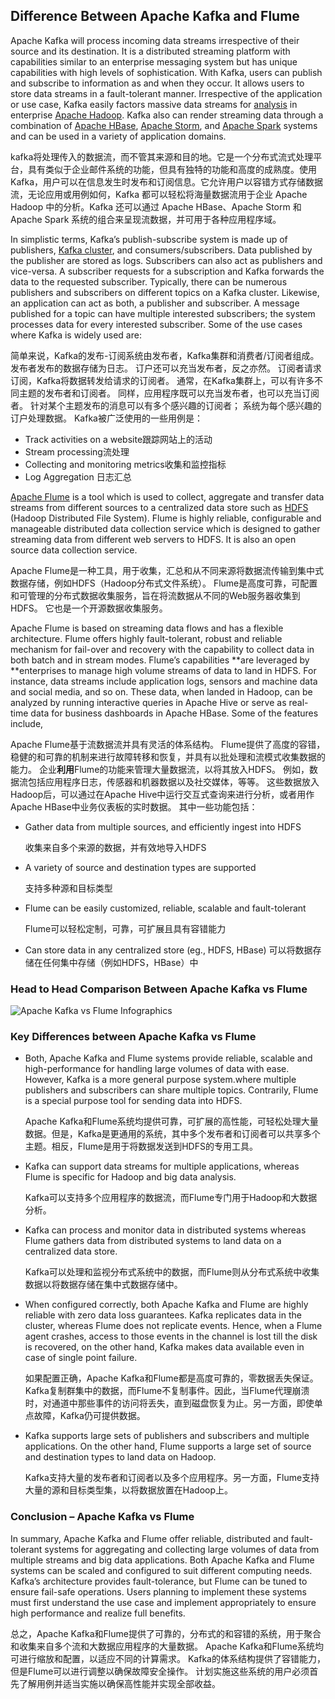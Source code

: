 ##  Difference Between Apache Kafka and Flume

Apache Kafka will process incoming data streams irrespective of their  source and its destination. It is a distributed streaming platform with  capabilities similar to an enterprise messaging system but has unique  capabilities with high levels of sophistication.  With Kafka, users can  publish and subscribe to information as and when they occur. It allows  users to store data streams in a fault-tolerant manner. Irrespective of  the application or use case, Kafka easily factors massive data streams  for [analysis](https://www.educba.com/course/analysis-valuations-special-situations/) in enterprise [Apache Hadoop](https://www.educba.com/apache-hadoop-vs-apache-spark/). Kafka also can render streaming data through a combination of [Apache HBase](https://www.educba.com/apache-hive-vs-apache-hbase/), [Apache Storm](https://www.educba.com/apache-storm-vs-kafka/), and [Apache Spark](https://www.educba.com/apache-spark-for-dummies/) systems and can be used in a variety of application domains. 

kafka将处理传入的数据流，而不管其来源和目的地。它是一个分布式流式处理平台，具有类似于企业邮件系统的功能，但具有独特的功能和高度的成熟度。使用 Kafka，用户可以在信息发生时发布和订阅信息。它允许用户以容错方式存储数据流，无论应用或用例如何，Kafka 都可以轻松将海量数据流用于企业 Apache Hadoop 中的分析。Kafka 还可以通过 Apache HBase、Apache Storm 和 Apache Spark 系统的组合来呈现流数据，并可用于各种应用程序域。

 In simplistic terms, Kafka’s publish-subscribe system is made up of publishers, [Kafka cluster](https://www.educba.com/course/apache-kafka-tutorials/), and consumers/subscribers. Data published by the publisher are stored  as logs. Subscribers can also act as publishers and vice-versa. A  subscriber requests for a subscription and Kafka forwards the data to  the requested subscriber. Typically, there can be numerous publishers  and subscribers on different topics on a Kafka cluster. Likewise, an  application can act as both, a publisher and subscriber. A message  published for a topic can have multiple interested subscribers; the  system processes data for every interested subscriber. Some of the use  cases where Kafka is widely used are: 

 简单来说，Kafka的发布-订阅系统由发布者，Kafka集群和消费者/订阅者组成。 发布者发布的数据存储为日志。 订户还可以充当发布者，反之亦然。 订阅者请求订阅，Kafka将数据转发给请求的订阅者。 通常，在Kafka集群上，可以有许多不同主题的发布者和订阅者。 同样，应用程序既可以充当发布者，也可以充当订阅者。 针对某个主题发布的消息可以有多个感兴趣的订阅者； 系统为每个感兴趣的订户处理数据。 Kafka被广泛使用的一些用例是： 

- Track activities on a website跟踪网站上的活动
- Stream processing流处理
- Collecting and monitoring metrics收集和监控指标
- Log Aggregation   日志汇总 

 [Apache Flume](https://www.educba.com/course/apache-flume/)  is a tool which is used to collect, aggregate and transfer data streams  from different sources to a centralized data store such as [HDFS](https://www.educba.com/course/practical-training-on-hdfs-architecture-and-mapreduce/) (Hadoop Distributed File System). Flume is highly reliable,  configurable and manageable distributed data collection service which is designed to gather streaming data from different web servers to HDFS.  It is also an open source data collection service. 

 Apache Flume是一种工具，用于收集，汇总和从不同来源将数据流传输到集中式数据存储，例如HDFS（Hadoop分布式文件系统）。 Flume是高度可靠，可配置和可管理的分布式数据收集服务，旨在将流数据从不同的Web服务器收集到HDFS。 它也是一个开源数据收集服务。 

Apache Flume is based on streaming data flows and has a flexible architecture. Flume offers highly fault-tolerant, robust and reliable mechanism for fail-over and recovery with the capability to collect data in both batch and in stream modes. Flume’s capabilities **are leveraged by **enterprises to manage high volume streams of data to land in HDFS. For instance, data streams include application logs, sensors and machine data and social media, and so on.  These data, when landed in Hadoop, can be analyzed by running interactive queries in Apache Hive or serve as real-time data for business dashboards in Apache HBase. Some of the features include,

 Apache Flume基于流数据流并具有灵活的体系结构。 Flume提供了高度的容错，稳健的和可靠的机制来进行故障转移和恢复，并具有以批处理和流模式收集数据的能力。 企业**利用**Flume的功能来管理大量数据流，以将其放入HDFS。 例如，数据流包括应用程序日志，传感器和机器数据以及社交媒体，等等。 这些数据放入Hadoop后，可以通过在Apache Hive中运行交互式查询来进行分析，或者用作Apache HBase中业务仪表板的实时数据。 其中一些功能包括： 



- Gather data from multiple sources, and efficiently ingest into HDFS

   收集来自多个来源的数据，并有效地导入HDFS

- A variety of source and destination types are supported

     支持多种源和目标类型

- Flume can be easily customized, reliable, scalable and fault-tolerant

    Flume可以轻松定制，可靠，可扩展且具有容错能力

- Can store data in any centralized store (eg., HDFS, HBase)
     可以将数据存储在任何集中存储（例如HDFS，HBase）中 

### Head to Head Comparison Between Apache Kafka vs Flume 

 ![Apache Kafka vs Flume Infographics](D:\笔记\Spark\Apache-Kafka-vs-Flume.jpg) 

 

### Key Differences between Apache Kafka vs Flume

- Both, Apache Kafka and Flume systems provide reliable, scalable and  high-performance for handling large volumes of data with ease. However, Kafka is a more general purpose system.where multiple publishers and subscribers can share multiple topics.  Contrarily, Flume is a special purpose tool for sending data into HDFS.

   Apache Kafka和Flume系统均提供可靠，可扩展的高性能，可轻松处理大量数据。但是，Kafka是更通用的系统，其中多个发布者和订阅者可以共享多个主题。相反，Flume是用于将数据发送到HDFS的专用工具。 

- Kafka can support data streams for multiple applications, whereas Flume is specific for Hadoop and big data analysis.

    Kafka可以支持多个应用程序的数据流，而Flume专门用于Hadoop和大数据分析。 

- Kafka can process and monitor data in distributed systems whereas  Flume gathers data from distributed systems to land data on a  centralized data store.

    Kafka可以处理和监视分布式系统中的数据，而Flume则从分布式系统中收集数据以将数据存储在集中式数据存储中。 

- When configured correctly, both Apache Kafka and Flume are highly  reliable with zero data loss guarantees. Kafka replicates data in the  cluster, whereas Flume does not replicate events. Hence, when a Flume  agent crashes, access to those events in the channel is lost till the  disk is recovered, on the other hand, Kafka makes data available even in case of single point failure.

   如果配置正确，Apache Kafka和Flume都是高度可靠的，零数据丢失保证。 Kafka复制群集中的数据，而Flume不复制事件。因此，当Flume代理崩溃时，对通道中那些事件的访问将丢失，直到磁盘恢复为止。另一方面，即使单点故障，Kafka仍可提供数据。 

- Kafka supports large sets of publishers and subscribers and multiple applications. On the other hand, Flume supports a large set of source  and destination types to land data on Hadoop.

   Kafka支持大量的发布者和订阅者以及多个应用程序。另一方面，Flume支持大量的源和目标类型集，以将数据放置在Hadoop上。 

### Conclusion – Apache Kafka vs Flume

In summary, Apache Kafka and Flume offer reliable, distributed and fault-tolerant systems for aggregating and collecting large volumes of data from multiple streams and big data applications. Both Apache Kafka and Flume systems can be scaled and configured to suit different computing needs.  Kafka’s architecture provides fault-tolerance, but Flume can be tuned to ensure fail-safe operations.  Users planning to implement these systems must first understand the use case and implement appropriately to ensure high performance and realize full benefits.

 总之，Apache Kafka和Flume提供了可靠的，分布式的和容错的系统，用于聚合和收集来自多个流和大数据应用程序的大量数据。 Apache Kafka和Flume系统均可进行缩放和配置，以适应不同的计算需求。 Kafka的体系结构提供了容错能力，但是Flume可以进行调整以确保故障安全操作。 计划实施这些系统的用户必须首先了解用例并适当实施以确保高性能并实现全部收益。 